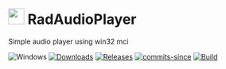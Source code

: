 <!-- ![Icon](res/Music.ico) RadAudioPlayer -->
<img src="res/Music.ico" width=32/> RadAudioPlayer
==========

Simple audio player using win32 mci

![Windows](https://img.shields.io/badge/platform-Windows-blue.svg)
[![Downloads](https://img.shields.io/github/downloads/RadAd/RadAudioPlayer/total.svg)](https://github.com/RadAd/RadAudioPlayer/releases/latest)
[![Releases](https://img.shields.io/github/release/RadAd/RadAudioPlayer.svg)](https://github.com/RadAd/RadAudioPlayer/releases/latest)
[![commits-since](https://img.shields.io/github/commits-since/RadAd/RadAudioPlayer/latest.svg)](commits/master)
[![Build](https://img.shields.io/appveyor/ci/RadAd/RadAudioPlayer.svg)](https://ci.appveyor.com/project/RadAd/RadAudioPlayer)
